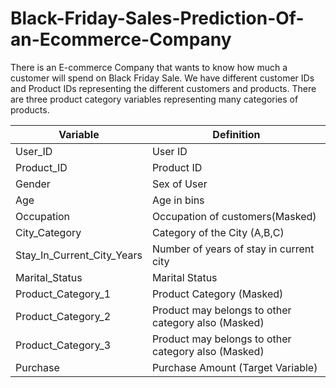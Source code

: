 # Black-Friday-Sales-Prediction-Of-an-Ecommerce-Company
There is an E-commerce Company that wants to know how much a customer will spend on Black Friday Sale. 
We have different customer IDs and Product IDs representing the different customers and products. There are three product category variables representing many categories of products.

| Variable	                 |   Definition                                           |
  -------------------------- |  ------------------------------------------------------                                                   
| User_ID	                   |  User ID                                               |
| Product_ID	               |   Product ID                                           |
| Gender	                   |  Sex of User                                           |
| Age	                       |  Age in bins                                           |
| Occupation	               |  Occupation of customers(Masked)                       |
| City_Category	             |  Category of the City (A,B,C)                          |
| Stay_In_Current_City_Years |  Number of years of stay in current city               |
| Marital_Status	           |  Marital Status                                        |
| Product_Category_1	       |  Product Category (Masked)                             |
| Product_Category_2	       |  Product may belongs to other category also (Masked)   |
| Product_Category_3	       |  Product may belongs to other category also (Masked)   |
| Purchase	                 |  Purchase Amount (Target Variable)                     |

